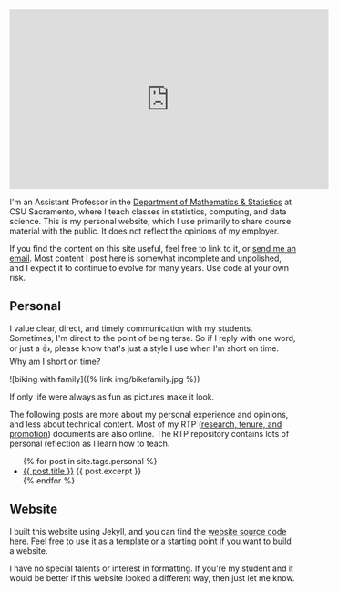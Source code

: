 ---
---

<iframe width="560" height="315" src="https://www.youtube.com/embed/eJooFMxrPMo" frameborder="0" allow="accelerometer; autoplay; encrypted-media; gyroscope; picture-in-picture" allowfullscreen></iframe>

I'm an Assistant Professor in the [Department of Mathematics & Statistics](https://www.csus.edu/college/natural-sciences-mathematics/mathematics-statistics/) at CSU Sacramento, where I teach classes in statistics, computing, and data science.
This is my personal website, which I use primarily to share course material with the public.
It does not reflect the opinions of my employer.

If you find the content on this site useful, feel free to link to it, or [send me an email](mailto:fitzgerald@csus.edu).
Most content I post here is somewhat incomplete and unpolished, and I expect it to continue to evolve for many years.
Use code at your own risk.


## Personal

I value clear, direct, and timely communication with my students.
Sometimes, I'm direct to the point of being terse.
So if I reply with one word, or just a 👍, please know that's just a style I use when I'm short on time.
Why am I short on time?

![biking with family]({% link img/bikefamily.jpg %})

If only life were always as fun as pictures make it look.

The following posts are more about my personal experience and opinions, and less about technical content.
Most of my RTP ([research, tenure, and promotion](https://github.com/clarkfitzg/rtp)) documents are also online.
The RTP repository contains lots of personal reflection as I learn how to teach.

<ul>
  {% for post in site.tags.personal %}
    <li>
      <a href="{{ post.url | relative_url }}">{{ post.title }}</a>
      {{ post.excerpt }}
    </li>
  {% endfor %}
</ul>


## Website

I built this website using Jekyll, and you can find the [website source code here](https://github.com/clarkfitzg/csus_website).
Feel free to use it as a template or a starting point if you want to build a website.

I have no special talents or interest in formatting.
If you're my student and it would be better if this website looked a different way, then just let me know.

